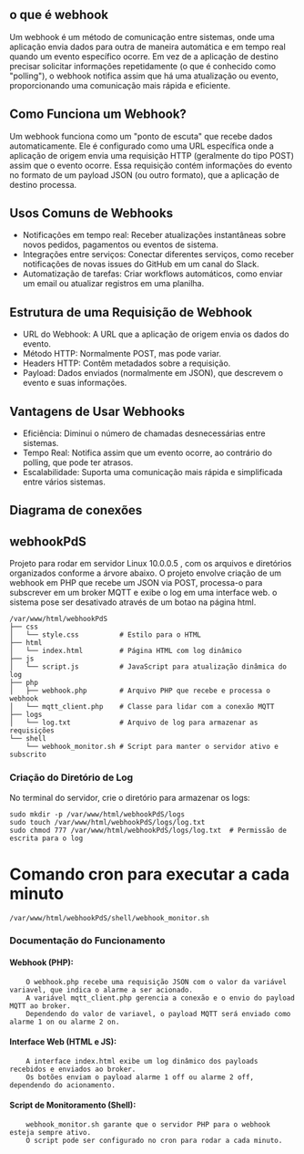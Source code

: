 
## o que é webhook

Um webhook é um método de comunicação entre sistemas, onde uma aplicação envia dados para outra de maneira automática e em tempo real quando um evento específico ocorre. Em vez de a aplicação de destino precisar solicitar informações repetidamente (o que é conhecido como "polling"), o webhook notifica assim que há uma atualização ou evento, proporcionando uma comunicação mais rápida e eficiente.

## Como Funciona um Webhook?

Um webhook funciona como um "ponto de escuta" que recebe dados automaticamente. Ele é configurado como uma URL específica onde a aplicação de origem envia uma requisição HTTP (geralmente do tipo POST) assim que o evento ocorre. Essa requisição contém informações do evento no formato de um payload JSON (ou outro formato), que a aplicação de destino processa.

## Usos Comuns de Webhooks

* Notificações em tempo real: Receber atualizações instantâneas sobre novos pedidos, pagamentos ou eventos de sistema.
* Integrações entre serviços: Conectar diferentes serviços, como receber notificações de novas issues do GitHub em um canal do Slack.
* Automatização de tarefas: Criar workflows automáticos, como enviar um email ou atualizar registros em uma planilha.

## Estrutura de uma Requisição de Webhook

* URL do Webhook: A URL que a aplicação de origem envia os dados do evento.
* Método HTTP: Normalmente POST, mas pode variar.
* Headers HTTP: Contêm metadados sobre a requisição.
* Payload: Dados enviados (normalmente em JSON), que descrevem o evento e suas informações.

## Vantagens de Usar Webhooks

* Eficiência: Diminui o número de chamadas desnecessárias entre sistemas.
* Tempo Real: Notifica assim que um evento ocorre, ao contrário do polling, que pode ter atrasos.
* Escalabilidade: Suporta uma comunicação mais rápida e simplificada entre vários sistemas.

## Diagrama de conexões 



##  webhookPdS

Projeto para rodar em servidor Linux 10.0.0.5 , com os arquivos e diretórios organizados conforme a árvore abaixo. O projeto envolve criação de um webhook em PHP que recebe um JSON via POST, processa-o para subscrever em um broker MQTT e exibe o log em uma interface web. o sistema pose ser desativado através de um botao na página html.                

```
/var/www/html/webhookPdS
├── css
│   └── style.css          # Estilo para o HTML
├── html
│   └── index.html         # Página HTML com log dinâmico
├── js
│   └── script.js          # JavaScript para atualização dinâmica do log
├── php
│   ├── webhook.php        # Arquivo PHP que recebe e processa o webhook
│   └── mqtt_client.php    # Classe para lidar com a conexão MQTT  
├── logs
│   └── log.txt            # Arquivo de log para armazenar as requisições
└── shell
    └── webhook_monitor.sh # Script para manter o servidor ativo e subscrito
```


### Criação do Diretório de Log

No terminal do servidor, crie o diretório para armazenar os logs:

```
sudo mkdir -p /var/www/html/webhookPdS/logs
sudo touch /var/www/html/webhookPdS/logs/log.txt
sudo chmod 777 /var/www/html/webhookPdS/logs/log.txt  # Permissão de escrita para o log
```
# Comando cron para executar a cada minuto

```
/var/www/html/webhookPdS/shell/webhook_monitor.sh
```

### Documentação do Funcionamento

#### Webhook (PHP):
        O webhook.php recebe uma requisição JSON com o valor da variável variavel, que indica o alarme a ser acionado.
        A variável mqtt_client.php gerencia a conexão e o envio do payload MQTT ao broker.
        Dependendo do valor de variavel, o payload MQTT será enviado como alarme 1 on ou alarme 2 on.

#### Interface Web (HTML e JS):
        A interface index.html exibe um log dinâmico dos payloads recebidos e enviados ao broker.
        Os botões enviam o payload alarme 1 off ou alarme 2 off, dependendo do acionamento.

#### Script de Monitoramento (Shell):
        webhook_monitor.sh garante que o servidor PHP para o webhook esteja sempre ativo.
        O script pode ser configurado no cron para rodar a cada minuto.

        
